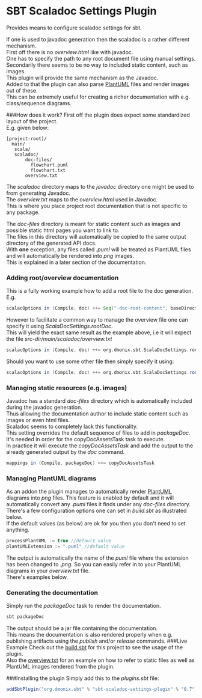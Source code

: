 # SBT Scaladoc Settings Plugin

Provides means to configure scaladoc settings for sbt.

If one is used to javadoc generation then the scaladoc is a rather different mechanism.  
First off there is no _overview.html_ like with javadoc.  
One has to specify the path to any root document file using manual settings.    
Secondarily there seems to be no way to included static content, such as images.  
This plugin will provide the same mechanism as the Javadoc.  
Added to that the plugin can also parse [PlantUML](http://plantuml.com/) files and render images out of these.  
This can be extremely useful for creating a richer documentation with e.g. class/sequence diagrams.

###How does it work?
First off the plugin does expect some standardized layout of the project.  
E.g. given below:

```
[project-root]/
  main/
   scala/
   scaladoc/
       doc-files/
         flowchart.puml
         flowchart.txt
       overview.txt
```
The _scaladoc_ directory maps to the _javadoc_ directory one might be used to from generating Javadoc.  
The _overview.txt_ maps to the _overview.html_ used in Javadoc.  
This is where you place project root documentation that is not specific to any package.  
   
The _doc-files_ directory is meant for static content such as images and possible static html pages you want to link to.  
The files in this directory will automatically be copied to the same output directory of the generated API docs.  
With **one** exception, any files called _.puml_ will be treated as PlantUML files and will automatically be rendered into _png_ images.  
This is explained in a later section of the documentation.
### Adding root/overview documentation
This is a fully working example how to add a root file to the doc generation.  
E.g.
```scala
scalacOptions in (Compile, doc) ++= Seq("-doc-root-content", baseDirectory.value+"/src/main/scaladoc/overview.txt") 
```

However to facilitate a common way to manage the overview file one can specify it using _ScalaDocSettings.rootDoc_.  
 This will yield the exact same result as the example above, i.e it will  expect the file _src-dir/main/scaladoc/overview.txt_
```scala
scalacOptions in (Compile, doc) ++= org.dmonix.sbt.ScalaDocSettings.rootDoc
```
Should you want to use some other file then simply specify it using:
```scala
scalacOptions in (Compile, doc) ++= org.dmonix.sbt.ScalaDocSettings.rootDoc("yourfilepath")
```
### Managing static resources (e.g. images)
Javadoc has a standard _doc-files_ directory which is automatically included during the javadoc generation.  
Thus allowing the documentation author to include static content such as images or even html files.  
Scaladoc seems to completely lack this functionality.     
This setting overrides the default sequence of files to add in _packageDoc_.  
It's needed in order for the copyDocAssetsTask task to execute.  
In practice it will execute the _copyDocAssetsTask_ and add the output to the already generated output by the _doc_ command.
```scala
mappings in (Compile, packageDoc) <<= copyDocAssetsTask
```

### Managing PlantUML diagrams
As an addon the plugin manages to automatically render [PlantUML](http://plantuml.com/) diagrams into _png_ files.
This feature is enabled by default and it will automatically convert any _.puml_ files it finds under any _doc-files_ directory.  
There's a few configuration options one can set in _build.sbt_ as illustrated below.  
If the default values (as below) are ok for you then you don't need to set anything.
```scala
processPlantUML := true //default value
plantUMLExtension := ".puml" //default value 
```

The output is automatically the name of the _puml_ file where the extension has been changed to _.png_.
So you can easily refer in to your PlantUML diagrams in your _overview.txt_ file.  
There's examples below.

### Generating the documentation
Simply run the _packageDoc_ task to render the documentation.  
```scala
sbt packageDoc
```
The output should be a jar file containing the documentation.  
This means the documentation is also rendered properly when e.g. publishing artifacts using the _publish_ and/or _release_ commands.
###Live Example
Check out the [build.sbt](../master/build.sbt) for this project to see the usage of the plugin.  
Also the [overview.txt](../master/src/main/scaladoc/overview.txt) for an example on how to refer to static files as well as PlantUML images rendered from the plugin.

###Installing the plugin
Simply add this to the _plugins.sbt_ file:
```scala
addSbtPlugin("org.dmonix.sbt" % "sbt-scaladoc-settings-plugin" % "0.7")
```
